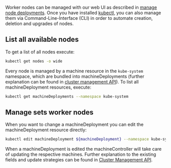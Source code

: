 Worker nodes can be managed with our web UI as described in [manage node deployments](../09-ssh-access-to-worker-node/09-ssh-access-to-worker-node.md). Once you have installed [kubectl](../07-using-kubectl/07-using-kubectl.md), you can also manage them via Command-Line-Interface (CLI) in order to automate creation, deletion and upgrades of nodes.

## List all available nodes

To get a list of all nodes execute:

```bash
kubectl get nodes -o wide
```

Every node is managed by a machine resource in the `kube-system` namespace, which are bundled into machineDeployments (further explanation can be found in [cluster management API](../../02.Documentation/13.cluster-api/default.en.md)). To list all machineDeployment resources, execute:

```bash
kubectl get machineDeployments --namespace kube-system
```

## Manage sets worker nodes

When you want to change a machineDeployment you can edit the machineDeployment resource directly:

```bash
kubectl edit machineDeployment ${machineDeployment} --namespace kube-system
```

When a machineDeployment is edited the machineController will take care of updating the respective machines. Further explanation to the existing fields and update strategies can be found in [Cluster Management API](https://github.com/kubernetes-sigs/cluster-api).